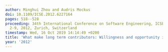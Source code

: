 ```yaml
---
author: Minghui Zhou and Audris Mockus
doi: 10.1109/ICSE.2012.6227164
pages: 518--528
proceeding: 34th International Conference on Software Engineering, ICSE 2012, June
  2-9, 2012, Zurich, Switzerland
timestamp: Wed, 16 Oct 2019 14:14:49 +0200
title: 'What make long term contributors: Willingness and opportunity in OSS community'
year: '2012'
---
```

